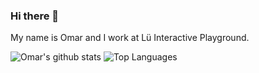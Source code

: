 ### Hi there 👋

My name is Omar and I work at Lü Interactive Playground. 

![Omar's github stats](https://github-readme-stats.vercel.app/api?username=OmarAlFarajat&count_private=true&hide=issues)
![Top Languages](https://github-readme-stats.vercel.app/api/top-langs/?username=OmarAlFarajat&layout=compact)

<!--
**OmarAlFarajat/OmarAlFarajat** is a ✨ _special_ ✨ repository because its `README.md` (this file) appears on your GitHub profile.

Here are some ideas to get you started:

- 🔭 I’m currently working on ...
- 🌱 I’m currently learning ...
- 👯 I’m looking to collaborate on ...
- 🤔 I’m looking for help with ...
- 💬 Ask me about ...
- 📫 How to reach me: ...
- 😄 Pronouns: ...
- ⚡ Fun fact: ...
-->
